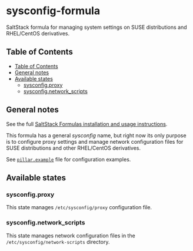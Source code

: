 # sysconfig-formula

SaltStack formula for managing system settings on SUSE distributions and RHEL/CentOS derivatives.

## Table of Contents

* [Table of Contents](#table-of-contents)
* [General notes](#general-notes)
* [Available states](#available-states)
  * [sysconfig.proxy](#sysconfig.proxy)
  * [sysconfig.network\_scripts](#sysconfig.network\_scripts)

## General notes

See the full [SaltStack Formulas installation and usage instructions](https://docs.saltstack.com/en/latest/topics/development/conventions/formulas.html).

This formula has a general *sysconfig* name, but right now its only purpose is
to configure proxy settings and manage network configuration files for SUSE
distributions and other RHEL/CentOS derivatives.

See <code>[pillar.example](pillar.example)</code> file for configuration examples.

## Available states

### sysconfig.proxy

This state manages `/etc/sysconfig/proxy` configuration file.

### sysconfig.network\_scripts

This state manages network configuration files in the `/etc/sysconfig/network-scripts` directory.
